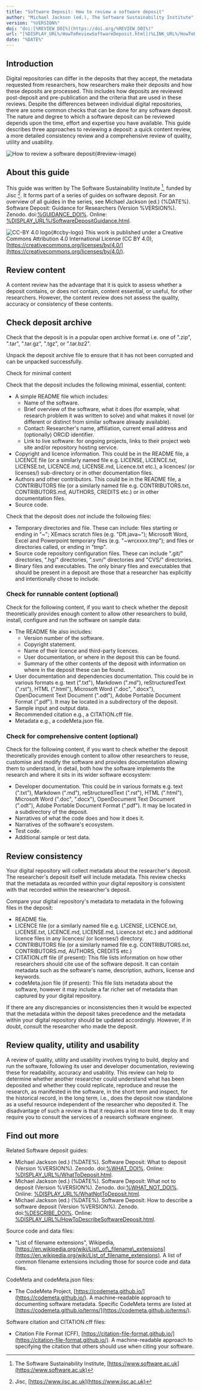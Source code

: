 ```yaml
---
title: "Software Deposit: How to review a software deposit"
author: "Michael Jackson (ed.), The Software Sustainability Institute"
version: "%VERSION%"
doi: "doi:[%REVIEW_DOI%](https://doi.org/%REVIEW_DOI%)"
url: "[%DISPLAY_URL%/HowToReviewSoftwareDeposit.html](%LINK_URL%/HowToReviewSoftwareDeposit.html)"
date: "%DATE%"
---
```


## Introduction

Digital repositories can differ in the deposits that they accept, the metadata requested from researchers, how researchers make their deposits and how these deposits are processed. This includes how deposits are reviewed post-deposit and pre-publication and the criteria that are used in these reviews. Despite the differences between individual digital repositories, there are some common checks that can be done for any software deposit. The nature and degree to which a software deposit can be reviewed depends upon the time, effort and expertise you have available. This guide describes three approaches to reviewing a deposit: a quick content review, a more detailed consistency review and a comprehensive review of quality, utility and usability.

![How to review a software deposit](./images/HowToReviewSoftwareDeposit.png){#review-image}

## About this guide

This guide was written by The Software Sustainability Institute [^1], funded by Jisc [^2]. It forms part of a series of guides on software deposit. For an overview of all guides in the series, see Michael Jackson (ed.) (%DATE%). Software Deposit: Guidance for Researchers (Version %VERSION%). Zenodo. doi:[%GUIDANCE_DOI%](https://doi.org/%GUIDANCE_DOI%). Online: [%DISPLAY_URL%/SoftwareDepositGuidance.html](%LINK_URL%/SoftwareDepositGuidance.html).

![CC-BY 4.0 logo](./images/cc-by.png){#ccby-logo} This work is published under a Creative Commons Attribution 4.0 International License (CC BY 4.0), [https://creativecommons.org/licenses/by/4.0/](https://creativecommons.org/licenses/by/4.0/).

## Review content

A content review has the advantage that it is quick to assess whether a deposit contains, or does not contain, content essential, or useful, for other researchers. However, the content review does not assess the quality, accuracy or consistency of these contents.

## Check deposit archive

Check that the deposit is in a popular open archive format i.e. one of ".zip", ".tar", ".tar.gz", ".tgz", or ".tar.bz2".

Unpack the deposit archive file to ensure that it has not been corrupted and can be unpacked successfully.

Check for minimal content

Check that the deposit includes the following minimal, essential, content:

* A simple README file which includes:
    - Name of the software.
    - Brief overview of the software, what it does (for example, what research problem it was written to solve) and what makes it novel (or different or distinct from similar software already available).
    - Contact: Researcher's name, affiliation, current email address and (optionally) ORCiD identifier.
    - Link to live software: for ongoing projects, links to their project web site and/or repository hosting service.
* Copyright and licence information. This could be in the README file, a LICENCE file (or a similarly named file e.g. LICENSE, LICENCE.txt, LICENSE.txt, LICENCE.md, LICENSE.md, Licence.txt etc.), a licences/ (or licenses/) sub-directory or in other documentation files.
* Authors and other contributors. This could be in the README file, a CONTRIBUTORS file (or a similarly named file e.g. CONTRIBUTORS.txt, CONTRIBUTORS.md, AUTHORS, CREDITS etc.) or in other documentation files.
* Source code.

Check that the deposit does _not_ include the following files:

* Temporary directories and file. These can include: files starting or ending in "~"; XEmacs scratch files (e.g. "Dft.java~"); Microsoft Word, Excel and Powerpoint temporary files (e.g. "~wrcxxxx.tmp"); and files or directories called, or ending in "tmp".
* Source code repository configuration files. These can include ".git/" directories, ".hg/" directories, ".svn/" directories and "CVS/" directories.
* Binary files and executables. The only binary files and executables that should be present in a deposit are those that a researcher has explicitly and intentionally chose to include.

### Check for runnable content (optional)

Check for the following content, if you want to check whether the deposit theoretically provides enough content to allow other researchers to build, install, configure and run the software on sample data:

* The README file also includes:
    - Version number of the software.
    - Copyright statement.
    - Name of their licence and third-party licences.
    - User documentation, or where in the deposit this can be found.
    - Summary of the other contents of the deposit with information on where in the deposit these can be found.
* User documentation and dependencies documentation. This could be in various formats e.g. text (".txt"), Markdown (".md"), reStructuredText (".rst"), HTML (".html"), Microsoft Word (".doc", ".docx"), OpenDocument Text Document (".odt"), Adobe Portable Document Format (".pdf"). It may be located in a subdirectory of the deposit.
* Sample input and output data.
* Recommended citation e.g., a CITATION.cff file.
* Metadata e.g., a codeMeta.json file.

### Check for comprehensive content (optional)

Check for the following content, if you want to check whether the deposit theoretically provides enough content to allow other researchers to reuse, customise and modify the software and provides documentation allowing them to understand, in detail, both how the software implements the research and where it sits in its wider software ecosystem:

* Developer documentation. This could be in various formats e.g. text (".txt"), Markdown (".md"), reStructuredText (".rst"), HTML (".html"), Microsoft Word (".doc", ".docx"), OpenDocument Text Document (".odt"), Adobe Portable Document Format (".pdf"). It may be located in a subdirectory of the deposit.
* Narratives of what the code does and how it does it.
* Narratives of the software's ecosystem.
* Test code.
* Additional sample or test data.

## Review consistency

Your digital repository will collect metadata about the researcher's deposit. The researcher's deposit itself will include metadata. This review checks that the metadata as recorded within your digital repository is consistent with that recorded within the researcher's deposit.

Compare your digital repository's metadata to metadata in the following files in the deposit:

* README file.
* LICENCE file (or a similarly named file e.g. LICENSE, LICENCE.txt, LICENSE.txt, LICENCE.md, LICENSE.md, Licence.txt etc.) and additional licence files in any licences/ (or licenses/) directory.
* CONTRIBUTORS file (or a similarly named file e.g. CONTRIBUTORS.txt, CONTRIBUTORS.md, AUTHORS, CREDITS etc.)
* CITATION.cff file (if present): This file lists information on how other researchers should cite use of the software deposit. It can contain metadata such as the software's name, description, authors, license and keywords.
* codeMeta.json file (if present): This file lists metadata about the software, however it may include a far richer set of metadata than captured by your digital repository.

If there are any discrepancies or inconsistencies then it would be expected that the metadata within the deposit takes precedence and the metadata within your digital repository should be updated accordingly. However, if in doubt, consult the researcher who made the deposit.

## Review quality, utility and usability

A review of quality, utility and usability involves trying to build, deploy and run the software, following its user and developer documentation, reviewing these for readability, accuracy and usability. This review can help to determine whether another researcher could understand what has been deposited and whether they could replicate, reproduce and reuse the research, as manifested in the software, in the short term and inspect, for the historical record, in the long term, i.e., does the deposit now standalone as a useful resource independent of the researcher who deposited it. The disadvantage of such a review is that it requires a lot more time to do. It may require you to consult the services of a research software engineer.

## Find out more

Related Software deposit guides:

* Michael Jackson (ed.) (%DATE%). Software Deposit: What to deposit (Version %VERSION%). Zenodo. doi:[%WHAT_DOI%](https://doi.org/%WHAT_DOI%). Online: [%DISPLAY_URL%/WhatToDeposit.html](%LINK_URL%/WhatToDeposit.html).
* Michael Jackson (ed.) (%DATE%). Software Deposit: What not to deposit (Version %VERSION%). Zenodo. doi:[%WHAT_NOT_DOI%](https://doi.org/%WHAT_NOT_DOI%). Online: [%DISPLAY_URL%/WhatNotToDeposit.html](%LINK_URL%/WhatNotToDeposit.html).
* Michael Jackson (ed.) (%DATE%). Software Deposit: How to describe a software deposit (Version %VERSION%). Zenodo. doi:[%DESCRIBE_DOI%](https://doi.org/%DESCRIBE_DOI%). Online: [%DISPLAY_URL%/HowToDescribeSoftwareDeposit.html](%LINK_URL%/HowToDescribeSoftwareDeposit.html).

Source code and data files:

* "List of filename extensions", Wikipedia, [https://en.wikipedia.org/wiki/List\_of\_filename\_extensions](https://en.wikipedia.org/wiki/List_of_filename_extensions). A list of common filename extensions including those for source code and data files.

CodeMeta and codeMeta.json files:

* The CodeMeta Project, [https://codemeta.github.io/](https://codemeta.github.io/). A machine-readable approach to documenting software metadata. Specific CodeMeta terms are listed at [https://codemeta.github.io/terms/](https://codemeta.github.io/terms/).

Software citation and CITATION.cff files:

* Citation File Format (CFF), [https://citation-file-format.github.io/](https://citation-file-format.github.io/). A machine-readable approach to specifying the citation that others should use when citing your software.

[^1]: The Software Sustainability Institute, [https://www.software.ac.uk](https://www.software.ac.uk)
[^2]: Jisc, [https://www.jisc.ac.uk](https://www.jisc.ac.uk)
